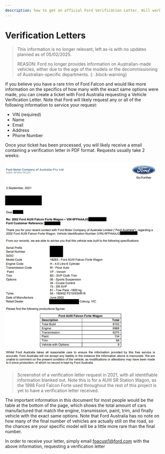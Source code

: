 ```yaml
---
description: how to get an official Ford Verification Letter. Will work with other similar models
---
```


# Verification Letters

> This information is no longer relevant, left as-is with no updates planned as of 05/02/2025. 
> 
> REASON: Ford no longer provides information on Australian-made vehicles, either due to the age of the models or the decommissioning of Australian-specific departments.
{: .block-warning}

If you believe you have a rare trim of Ford Falcon and would like more information on the specifics of how many with the exact same options were made, you can create a ticket with Ford Australia requesting a Vehicle Verification Letter. Note that Ford will likely request any or all of the following information to service your request:

- VIN (required)
- Name
- Email
- Address
- Phone Number

Once your ticket has been processed, you will likely receive a email containing a verification letter in PDF format. Requests usually take 2 weeks:

![Verification Letter Screenshot](./verification-letter.png)

> Screenshot of a verification letter request in 2021, with all identifiable information blanked out. Note this is for a AUIII SR Station Wagon, as the 1998 Ford Falcon Forte used throughout the rest of this project is yet to have a verification letter received.

The important information in this document for most people would be the table at the bottom of the page, which shows the total amount of cars manufactured that match the engine, transmission, paint, trim, and finally vehicle with the exact same options. Note that Ford Australia has no note on how many of the final number of vehicles are actually still on the road, so the chances are your specific model will be a little more rare than the final number.

In order to receive your letter, simply email [foacust1@ford.com](mailto:foacust1@ford.com) with the above information, requesting a verification letter